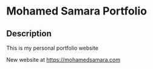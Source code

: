 # Mohamed Samara Portfolio

## Description

This is my personal portfolio website

New website at https://mohamedsamara.com
